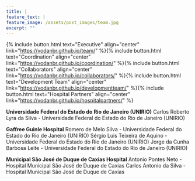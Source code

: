 ```yaml
---
title: |  
feature_text: |
feature_image: /assets/post_images/team.jpg
excerpt: ""
---
```


{% include button.html text="Executive" align="center" link="https://vodanbr.github.io/team/" %}{% include button.html text="Coordination" align="center" link="https://vodanbr.github.io/coordination/" %}{% include button.html text="Collaborators" align="center" link="https://vodanbr.github.io/collaborators/" %}{% include button.html text="Development Team" align="center" link="https://vodanbr.github.io/developmentteam/" %}{% include button.html text="Hospital Partners" align="center" link="https://vodanbr.github.io/hospitalpartners/" %}

**Universidade Federal do Estado do Rio de Janeiro (UNIRIO)**
Carlos Roberto Lyra da Silva - Universidade Federal do Estado do Rio de Janeiro
(UNIRIO)

**Gaffree Guinle Hospital**
Romero de Melo Silva - Universidade Federal do Estado do Rio de Janeiro (UNIRIO)
Sérgio Luis Teixeira de Aquino - Universidade Federal do Estado do Rio de Janeiro
(UNIRIO)
Jorge da Cunha Barbosa Leite - Universidade Federal do Estado do Rio de Janeiro
(UNIRIO)

**Municipal São José de Duque de Caxias Hospital**
Antonio Pontes Neto - Hospital Municipal São José de Duque de Caxias
Carlos Antonio da Silva - Hospital Municipal São José de Duque de Caxias